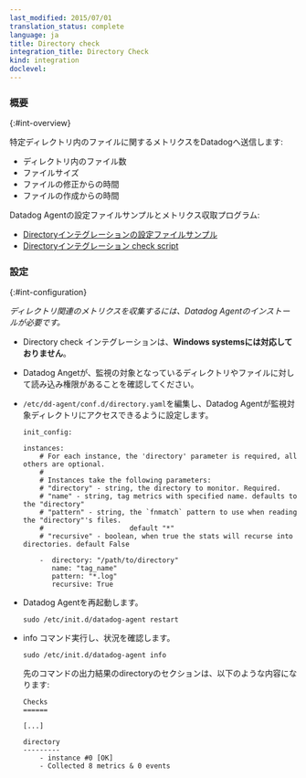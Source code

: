 ```yaml
---
last_modified: 2015/07/01
translation_status: complete
language: ja
title: Directory check
integration_title: Directory Check
kind: integration
doclevel:
---
```


<!-- ### Overview

Capture metrics from the files in given directories:

- number of files
- file size
- age of the last modification
- age of the creation -->

### 概要
{:#int-overview}

特定ディレクトリ内のファイルに関するメトリクスをDatadogへ送信します:

- ディレクトリ内のファイル数
- ファイルサイズ
- ファイルの修正からの時間
- ファイルの作成からの時間


<!-- From the Agent:

* [Directory check script](https://github.com/DataDog/dd-agent/blob/master/checks.d/directory.py)
* [irectory check configuration example](https://github.com/DataDog/dd-agent/blob/master/conf.d/directory.yaml.example) -->

Datadog Agentの設定ファイルサンプルとメトリクス収取プログラム:

* [Directoryインテグレーションの設定ファイルサンプル](https://github.com/DataDog/dd-agent/blob/master/conf.d/directory.yaml.example)
* [Directoryインテグレーション check script](https://github.com/DataDog/dd-agent/blob/master/checks.d/directory.py)


<!-- ### Configuration
 *To capture Directory metrics you need to install the Datadog Agent.*

- The Directory check **is not currently supported on Windows systems**.
- Ensure the user account running the Agent (typically `dd-agent`) has read access to the monitored directory and files.
- Configure the Agent to connect to your directories.  
  Edit `/etc/dd-agent/conf.d/directory.yaml`

        init_config:

        instances:
            # For each instance, the 'directory' parameter is required, all others are optional.
            #
            # Instances take the following parameters:
            # "directory" - string, the directory to monitor. Required.
            # "name" - string, tag metrics with specified name. defaults to the "directory"
            # "pattern" - string, the `fnmatch` pattern to use when reading the "directory"'s files.
            #                     default "*"
            # "recursive" - boolean, when true the stats will recurse into directories. default False

            -  directory: "/path/to/directory"
               name: "tag_name"
               pattern: "*.log"
               recursive: True

- Restart the Agent

        sudo /etc/init.d/datadog-agent restart

- Execute the info command

        sudo /etc/init.d/datadog-agent info

    and verify that the check has passed. The output of the command should contain a section similar to the following:

        Checks
        ======

        [...]

        directory
        ---------
            - instance #0 [OK]
            - Collected 8 metrics & 0 events -->

### 設定
{:#int-configuration}

 *ディレクトリ関連のメトリクスを収集するには、Datadog Agentのインストールが必要です。*

- Directory check インテグレーションは、**Windows systemsには対応しておりません**。
- Datadog Angetが、監視の対象となっているディレクトリやファイルに対して読み込み権限があることを確認してください。
- `/etc/dd-agent/conf.d/directory.yaml`を編集し、Datadog Agentが監視対象ディレクトリにアクセスできるように設定します。

      init_config:

      instances:
          # For each instance, the 'directory' parameter is required, all others are optional.
          #
          # Instances take the following parameters:
          # "directory" - string, the directory to monitor. Required.
          # "name" - string, tag metrics with specified name. defaults to the "directory"
          # "pattern" - string, the `fnmatch` pattern to use when reading the "directory"'s files.
          #                     default "*"
          # "recursive" - boolean, when true the stats will recurse into directories. default False

          -  directory: "/path/to/directory"
             name: "tag_name"
             pattern: "*.log"
             recursive: True

- Datadog Agentを再起動します。

      sudo /etc/init.d/datadog-agent restart

- info コマンド実行し、状況を確認します。

      sudo /etc/init.d/datadog-agent info

    先のコマンドの出力結果のdirectoryのセクションは、以下のような内容になります:

      Checks
      ======

      [...]

      directory
      ---------
          - instance #0 [OK]
          - Collected 8 metrics & 0 events
